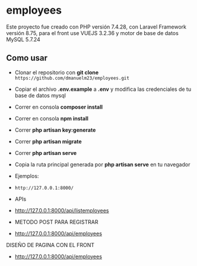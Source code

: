 # employees

Este proyecto fue creado con PHP versión 7.4.28, con Laravel Framework versión 8.75, para el front use VUEJS 3.2.36 y motor de base de datos MySQL 5.7.24

## Como usar
- Clonar el repositorio con  __git clone__ `https://github.com/dmanuelm23/employees.git`
- Copiar el archivo __.env.example__ a __.env__ y modifica las credenciales de tu base de datos mysql
- Correr en consola __composer install__
- Correr en consola __npm install__
- Correr __php artisan key:generate__
- Correr __php artisan migrate__
- Correr __php artisan serve__
- Copia la ruta principal generada por __php artisan serve__ en tu navegador 
- Ejemplos: 
- `http://127.0.0.1:8000/`

- APIs
- http://127.0.0.1:8000/api/listemployees

- METODO POST PARA REGISTRAR
- http://127.0.0.1:8000/api/employees

DISEÑO DE PAGINA CON EL FRONT
- http://127.0.0.1:8000/api/employees
